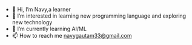- 👋 Hi, I’m Navy,a learner
- 👀 I’m interested in learning new programming language and exploring new technology
- 🌱 I’m currently learning AI/ML
- 📫 How to reach me navygautam33@gmail.com

<!---
GAUTAMNAVY/GAUTAMNAVY is a ✨ special ✨ repository because its `README.md` (this file) appears on your GitHub profile.
You can click the Preview link to take a look at your changes.
--->
